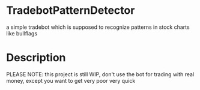 # TradebotPatternDetector
a simple tradebot which is supposed to recognize patterns in stock charts like bullflags 
# Description
PLEASE NOTE: this project is still WIP, don't use the bot for trading with real money, except you want to get very poor very quick
